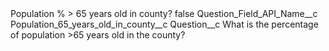 <?xml version="1.0" encoding="UTF-8"?>
<CustomMetadata xmlns="http://soap.sforce.com/2006/04/metadata" xmlns:xsi="http://www.w3.org/2001/XMLSchema-instance" xmlns:xsd="http://www.w3.org/2001/XMLSchema">
    <label>Population % &gt; 65 years old in county?</label>
    <protected>false</protected>
    <values>
        <field>Question_Field_API_Name__c</field>
        <value xsi:type="xsd:string">Population_65_years_old_in_county__c</value>
    </values>
    <values>
        <field>Question__c</field>
        <value xsi:type="xsd:string">What is the percentage of population &gt;65 years old in the county?</value>
    </values>
</CustomMetadata>
